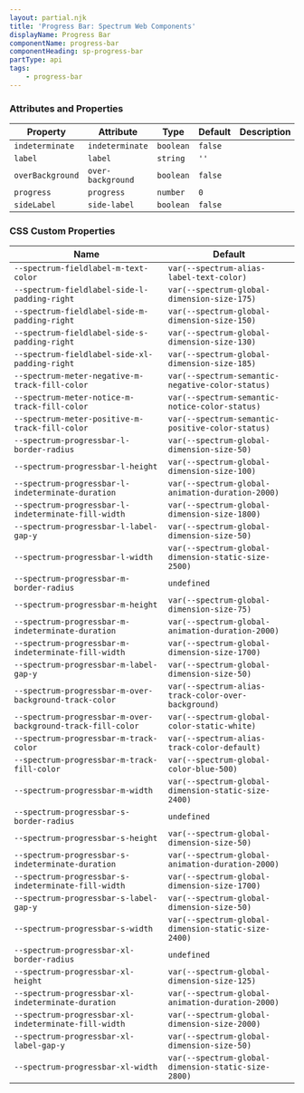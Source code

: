 ```yaml
---
layout: partial.njk
title: 'Progress Bar: Spectrum Web Components'
displayName: Progress Bar
componentName: progress-bar
componentHeading: sp-progress-bar
partType: api
tags:
    - progress-bar
---
```


### Attributes and Properties

<div class="table-container">
<table class="spectrum-Table">
<thead class="spectrum-Table-head">
<tr>

<th class="spectrum-Table-headCell">
Property
</th>

<th class="spectrum-Table-headCell">
Attribute
</th>

<th class="spectrum-Table-headCell">
Type
</th>

<th class="spectrum-Table-headCell">
Default
</th>

<th class="spectrum-Table-headCell">
Description
</th>

</tr>
</thead>
<tbody class="spectrum-Table-body">

<tr class="spectrum-Table-row">

<td class="spectrum-Table-cell">
<code>indeterminate</code>
</td>

<td class="spectrum-Table-cell">
<code>indeterminate</code>
</td>

<td class="spectrum-Table-cell">
<code>boolean</code>
</td>

<td class="spectrum-Table-cell">
<code>false</code>
</td>

<td class="spectrum-Table-cell">

</td>

</tr>

<tr class="spectrum-Table-row">

<td class="spectrum-Table-cell">
<code>label</code>
</td>

<td class="spectrum-Table-cell">
<code>label</code>
</td>

<td class="spectrum-Table-cell">
<code>string</code>
</td>

<td class="spectrum-Table-cell">
<code>''</code>
</td>

<td class="spectrum-Table-cell">

</td>

</tr>

<tr class="spectrum-Table-row">

<td class="spectrum-Table-cell">
<code>overBackground</code>
</td>

<td class="spectrum-Table-cell">
<code>over-background</code>
</td>

<td class="spectrum-Table-cell">
<code>boolean</code>
</td>

<td class="spectrum-Table-cell">
<code>false</code>
</td>

<td class="spectrum-Table-cell">

</td>

</tr>

<tr class="spectrum-Table-row">

<td class="spectrum-Table-cell">
<code>progress</code>
</td>

<td class="spectrum-Table-cell">
<code>progress</code>
</td>

<td class="spectrum-Table-cell">
<code>number</code>
</td>

<td class="spectrum-Table-cell">
<code>0</code>
</td>

<td class="spectrum-Table-cell">

</td>

</tr>

<tr class="spectrum-Table-row">

<td class="spectrum-Table-cell">
<code>sideLabel</code>
</td>

<td class="spectrum-Table-cell">
<code>side-label</code>
</td>

<td class="spectrum-Table-cell">
<code>boolean</code>
</td>

<td class="spectrum-Table-cell">
<code>false</code>
</td>

<td class="spectrum-Table-cell">

</td>

</tr>

</tbody>
</table>
</div>
    



### CSS Custom Properties

<div class="table-container">
<table class="spectrum-Table">
<thead class="spectrum-Table-head">
<tr>

<th class="spectrum-Table-headCell">
Name
</th>

<th class="spectrum-Table-headCell">
Default
</th>

</tr>
</thead>
<tbody class="spectrum-Table-body">

<tr class="spectrum-Table-row">

<td class="spectrum-Table-cell">
<code>--spectrum-fieldlabel-m-text-color</code>
</td>

<td class="spectrum-Table-cell">
<code>var(--spectrum-alias-label-text-color)</code>
</td>

</tr>

<tr class="spectrum-Table-row">

<td class="spectrum-Table-cell">
<code>--spectrum-fieldlabel-side-l-padding-right</code>
</td>

<td class="spectrum-Table-cell">
<code>var(--spectrum-global-dimension-size-175)</code>
</td>

</tr>

<tr class="spectrum-Table-row">

<td class="spectrum-Table-cell">
<code>--spectrum-fieldlabel-side-m-padding-right</code>
</td>

<td class="spectrum-Table-cell">
<code>var(--spectrum-global-dimension-size-150)</code>
</td>

</tr>

<tr class="spectrum-Table-row">

<td class="spectrum-Table-cell">
<code>--spectrum-fieldlabel-side-s-padding-right</code>
</td>

<td class="spectrum-Table-cell">
<code>var(--spectrum-global-dimension-size-130)</code>
</td>

</tr>

<tr class="spectrum-Table-row">

<td class="spectrum-Table-cell">
<code>--spectrum-fieldlabel-side-xl-padding-right</code>
</td>

<td class="spectrum-Table-cell">
<code>var(--spectrum-global-dimension-size-185)</code>
</td>

</tr>

<tr class="spectrum-Table-row">

<td class="spectrum-Table-cell">
<code>--spectrum-meter-negative-m-track-fill-color</code>
</td>

<td class="spectrum-Table-cell">
<code>var(--spectrum-semantic-negative-color-status)</code>
</td>

</tr>

<tr class="spectrum-Table-row">

<td class="spectrum-Table-cell">
<code>--spectrum-meter-notice-m-track-fill-color</code>
</td>

<td class="spectrum-Table-cell">
<code>var(--spectrum-semantic-notice-color-status)</code>
</td>

</tr>

<tr class="spectrum-Table-row">

<td class="spectrum-Table-cell">
<code>--spectrum-meter-positive-m-track-fill-color</code>
</td>

<td class="spectrum-Table-cell">
<code>var(--spectrum-semantic-positive-color-status)</code>
</td>

</tr>

<tr class="spectrum-Table-row">

<td class="spectrum-Table-cell">
<code>--spectrum-progressbar-l-border-radius</code>
</td>

<td class="spectrum-Table-cell">
<code>var(--spectrum-global-dimension-size-50)</code>
</td>

</tr>

<tr class="spectrum-Table-row">

<td class="spectrum-Table-cell">
<code>--spectrum-progressbar-l-height</code>
</td>

<td class="spectrum-Table-cell">
<code>var(--spectrum-global-dimension-size-100)</code>
</td>

</tr>

<tr class="spectrum-Table-row">

<td class="spectrum-Table-cell">
<code>--spectrum-progressbar-l-indeterminate-duration</code>
</td>

<td class="spectrum-Table-cell">
<code>var(--spectrum-global-animation-duration-2000)</code>
</td>

</tr>

<tr class="spectrum-Table-row">

<td class="spectrum-Table-cell">
<code>--spectrum-progressbar-l-indeterminate-fill-width</code>
</td>

<td class="spectrum-Table-cell">
<code>var(--spectrum-global-dimension-size-1800)</code>
</td>

</tr>

<tr class="spectrum-Table-row">

<td class="spectrum-Table-cell">
<code>--spectrum-progressbar-l-label-gap-y</code>
</td>

<td class="spectrum-Table-cell">
<code>var(--spectrum-global-dimension-size-50)</code>
</td>

</tr>

<tr class="spectrum-Table-row">

<td class="spectrum-Table-cell">
<code>--spectrum-progressbar-l-width</code>
</td>

<td class="spectrum-Table-cell">
<code>var(--spectrum-global-dimension-static-size-2500)</code>
</td>

</tr>

<tr class="spectrum-Table-row">

<td class="spectrum-Table-cell">
<code>--spectrum-progressbar-m-border-radius</code>
</td>

<td class="spectrum-Table-cell">
<code>undefined</code>
</td>

</tr>

<tr class="spectrum-Table-row">

<td class="spectrum-Table-cell">
<code>--spectrum-progressbar-m-height</code>
</td>

<td class="spectrum-Table-cell">
<code>var(--spectrum-global-dimension-size-75)</code>
</td>

</tr>

<tr class="spectrum-Table-row">

<td class="spectrum-Table-cell">
<code>--spectrum-progressbar-m-indeterminate-duration</code>
</td>

<td class="spectrum-Table-cell">
<code>var(--spectrum-global-animation-duration-2000)</code>
</td>

</tr>

<tr class="spectrum-Table-row">

<td class="spectrum-Table-cell">
<code>--spectrum-progressbar-m-indeterminate-fill-width</code>
</td>

<td class="spectrum-Table-cell">
<code>var(--spectrum-global-dimension-size-1700)</code>
</td>

</tr>

<tr class="spectrum-Table-row">

<td class="spectrum-Table-cell">
<code>--spectrum-progressbar-m-label-gap-y</code>
</td>

<td class="spectrum-Table-cell">
<code>var(--spectrum-global-dimension-size-50)</code>
</td>

</tr>

<tr class="spectrum-Table-row">

<td class="spectrum-Table-cell">
<code>--spectrum-progressbar-m-over-background-track-color</code>
</td>

<td class="spectrum-Table-cell">
<code>var(--spectrum-alias-track-color-over-background)</code>
</td>

</tr>

<tr class="spectrum-Table-row">

<td class="spectrum-Table-cell">
<code>--spectrum-progressbar-m-over-background-track-fill-color</code>
</td>

<td class="spectrum-Table-cell">
<code>var(--spectrum-global-color-static-white)</code>
</td>

</tr>

<tr class="spectrum-Table-row">

<td class="spectrum-Table-cell">
<code>--spectrum-progressbar-m-track-color</code>
</td>

<td class="spectrum-Table-cell">
<code>var(--spectrum-alias-track-color-default)</code>
</td>

</tr>

<tr class="spectrum-Table-row">

<td class="spectrum-Table-cell">
<code>--spectrum-progressbar-m-track-fill-color</code>
</td>

<td class="spectrum-Table-cell">
<code>var(--spectrum-global-color-blue-500)</code>
</td>

</tr>

<tr class="spectrum-Table-row">

<td class="spectrum-Table-cell">
<code>--spectrum-progressbar-m-width</code>
</td>

<td class="spectrum-Table-cell">
<code>var(--spectrum-global-dimension-static-size-2400)</code>
</td>

</tr>

<tr class="spectrum-Table-row">

<td class="spectrum-Table-cell">
<code>--spectrum-progressbar-s-border-radius</code>
</td>

<td class="spectrum-Table-cell">
<code>undefined</code>
</td>

</tr>

<tr class="spectrum-Table-row">

<td class="spectrum-Table-cell">
<code>--spectrum-progressbar-s-height</code>
</td>

<td class="spectrum-Table-cell">
<code>var(--spectrum-global-dimension-size-50)</code>
</td>

</tr>

<tr class="spectrum-Table-row">

<td class="spectrum-Table-cell">
<code>--spectrum-progressbar-s-indeterminate-duration</code>
</td>

<td class="spectrum-Table-cell">
<code>var(--spectrum-global-animation-duration-2000)</code>
</td>

</tr>

<tr class="spectrum-Table-row">

<td class="spectrum-Table-cell">
<code>--spectrum-progressbar-s-indeterminate-fill-width</code>
</td>

<td class="spectrum-Table-cell">
<code>var(--spectrum-global-dimension-size-1700)</code>
</td>

</tr>

<tr class="spectrum-Table-row">

<td class="spectrum-Table-cell">
<code>--spectrum-progressbar-s-label-gap-y</code>
</td>

<td class="spectrum-Table-cell">
<code>var(--spectrum-global-dimension-size-50)</code>
</td>

</tr>

<tr class="spectrum-Table-row">

<td class="spectrum-Table-cell">
<code>--spectrum-progressbar-s-width</code>
</td>

<td class="spectrum-Table-cell">
<code>var(--spectrum-global-dimension-static-size-2400)</code>
</td>

</tr>

<tr class="spectrum-Table-row">

<td class="spectrum-Table-cell">
<code>--spectrum-progressbar-xl-border-radius</code>
</td>

<td class="spectrum-Table-cell">
<code>undefined</code>
</td>

</tr>

<tr class="spectrum-Table-row">

<td class="spectrum-Table-cell">
<code>--spectrum-progressbar-xl-height</code>
</td>

<td class="spectrum-Table-cell">
<code>var(--spectrum-global-dimension-size-125)</code>
</td>

</tr>

<tr class="spectrum-Table-row">

<td class="spectrum-Table-cell">
<code>--spectrum-progressbar-xl-indeterminate-duration</code>
</td>

<td class="spectrum-Table-cell">
<code>var(--spectrum-global-animation-duration-2000)</code>
</td>

</tr>

<tr class="spectrum-Table-row">

<td class="spectrum-Table-cell">
<code>--spectrum-progressbar-xl-indeterminate-fill-width</code>
</td>

<td class="spectrum-Table-cell">
<code>var(--spectrum-global-dimension-size-2000)</code>
</td>

</tr>

<tr class="spectrum-Table-row">

<td class="spectrum-Table-cell">
<code>--spectrum-progressbar-xl-label-gap-y</code>
</td>

<td class="spectrum-Table-cell">
<code>var(--spectrum-global-dimension-size-50)</code>
</td>

</tr>

<tr class="spectrum-Table-row">

<td class="spectrum-Table-cell">
<code>--spectrum-progressbar-xl-width</code>
</td>

<td class="spectrum-Table-cell">
<code>var(--spectrum-global-dimension-static-size-2800)</code>
</td>

</tr>

</tbody>
</table>
</div>
    